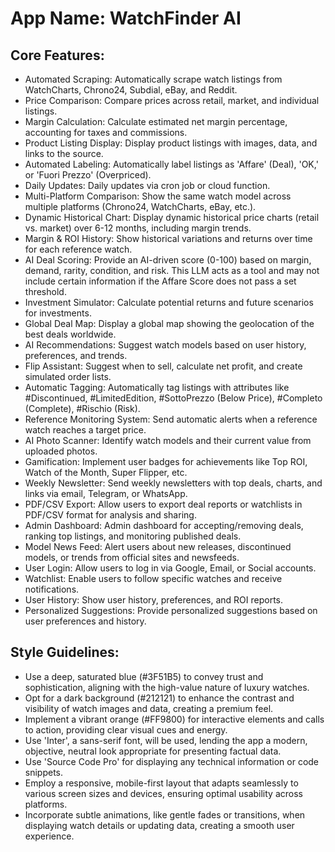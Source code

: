 # **App Name**: WatchFinder AI

## Core Features:

- Automated Scraping: Automatically scrape watch listings from WatchCharts, Chrono24, Subdial, eBay, and Reddit.
- Price Comparison: Compare prices across retail, market, and individual listings.
- Margin Calculation: Calculate estimated net margin percentage, accounting for taxes and commissions.
- Product Listing Display: Display product listings with images, data, and links to the source.
- Automated Labeling: Automatically label listings as 'Affare' (Deal), 'OK,' or 'Fuori Prezzo' (Overpriced).
- Daily Updates: Daily updates via cron job or cloud function.
- Multi-Platform Comparison: Show the same watch model across multiple platforms (Chrono24, WatchCharts, eBay, etc.).
- Dynamic Historical Chart: Display dynamic historical price charts (retail vs. market) over 6-12 months, including margin trends.
- Margin & ROI History: Show historical variations and returns over time for each reference watch.
- AI Deal Scoring: Provide an AI-driven score (0-100) based on margin, demand, rarity, condition, and risk. This LLM acts as a tool and may not include certain information if the Affare Score does not pass a set threshold.
- Investment Simulator: Calculate potential returns and future scenarios for investments.
- Global Deal Map: Display a global map showing the geolocation of the best deals worldwide.
- AI Recommendations: Suggest watch models based on user history, preferences, and trends.
- Flip Assistant: Suggest when to sell, calculate net profit, and create simulated order lists.
- Automatic Tagging: Automatically tag listings with attributes like #Discontinued, #LimitedEdition, #SottoPrezzo (Below Price), #Completo (Complete), #Rischio (Risk).
- Reference Monitoring System: Send automatic alerts when a reference watch reaches a target price.
- AI Photo Scanner: Identify watch models and their current value from uploaded photos.
- Gamification: Implement user badges for achievements like Top ROI, Watch of the Month, Super Flipper, etc.
- Weekly Newsletter: Send weekly newsletters with top deals, charts, and links via email, Telegram, or WhatsApp.
- PDF/CSV Export: Allow users to export deal reports or watchlists in PDF/CSV format for analysis and sharing.
- Admin Dashboard: Admin dashboard for accepting/removing deals, ranking top listings, and monitoring published deals.
- Model News Feed: Alert users about new releases, discontinued models, or trends from official sites and newsfeeds.
- User Login: Allow users to log in via Google, Email, or Social accounts.
- Watchlist: Enable users to follow specific watches and receive notifications.
- User History: Show user history, preferences, and ROI reports.
- Personalized Suggestions: Provide personalized suggestions based on user preferences and history.

## Style Guidelines:

- Use a deep, saturated blue (#3F51B5) to convey trust and sophistication, aligning with the high-value nature of luxury watches.
- Opt for a dark background (#212121) to enhance the contrast and visibility of watch images and data, creating a premium feel.
- Implement a vibrant orange (#FF9800) for interactive elements and calls to action, providing clear visual cues and energy.
- Use 'Inter', a sans-serif font, will be used, lending the app a modern, objective, neutral look appropriate for presenting factual data.
- Use 'Source Code Pro' for displaying any technical information or code snippets.
- Employ a responsive, mobile-first layout that adapts seamlessly to various screen sizes and devices, ensuring optimal usability across platforms.
- Incorporate subtle animations, like gentle fades or transitions, when displaying watch details or updating data, creating a smooth user experience.